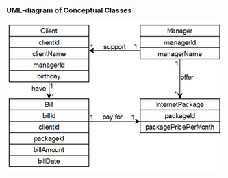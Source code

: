 ### UML-diagram of Conceptual Classes
![](https://github.com/OP-NC-EduCentre/yanovskyy/blob/lab-3/1.1-ConceptualClasses/YANOVSKIY_UML_.png)
